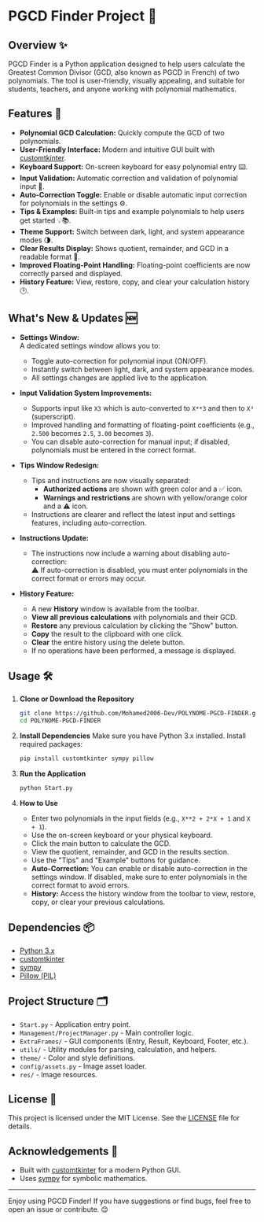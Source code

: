 # PGCD Finder Project 🧮

## Overview ✨

PGCD Finder is a Python application designed to help users calculate the Greatest Common Divisor (GCD, also known as PGCD in French) of two polynomials. The tool is user-friendly, visually appealing, and suitable for students, teachers, and anyone working with polynomial mathematics.

## Features 🚀

- **Polynomial GCD Calculation:** Quickly compute the GCD of two polynomials.
- **User-Friendly Interface:** Modern and intuitive GUI built with [customtkinter](https://github.com/TomSchimansky/CustomTkinter).
- **Keyboard Support:** On-screen keyboard for easy polynomial entry ⌨️.
- **Input Validation:** Automatic correction and validation of polynomial input 🧹.
- **Auto-Correction Toggle:** Enable or disable automatic input correction for polynomials in the settings ⚙️.
- **Tips & Examples:** Built-in tips and example polynomials to help users get started 💡📚.
- **Theme Support:** Switch between dark, light, and system appearance modes 🌗.
- **Clear Results Display:** Shows quotient, remainder, and GCD in a readable format 📝.
- **Improved Floating-Point Handling:** Floating-point coefficients are now correctly parsed and displayed.
- **History Feature:** View, restore, copy, and clear your calculation history 🕑.

## What's New & Updates 🆕

- **Settings Window:**  
  A dedicated settings window allows you to:
  - Toggle auto-correction for polynomial input (ON/OFF).
  - Instantly switch between light, dark, and system appearance modes.
  - All settings changes are applied live to the application.

- **Input Validation System Improvements:**  
  - Supports input like `X3` which is auto-converted to `X**3` and then to `X³` (superscript).
  - Improved handling and formatting of floating-point coefficients (e.g., `2.500` becomes `2.5`, `3.00` becomes `3`).
  - You can disable auto-correction for manual input; if disabled, polynomials must be entered in the correct format.

- **Tips Window Redesign:**  
  - Tips and instructions are now visually separated:
    - **Authorized actions** are shown with green color and a ✅ icon.
    - **Warnings and restrictions** are shown with yellow/orange color and a ⚠️ icon.
  - Instructions are clearer and reflect the latest input and settings features, including auto-correction.

- **Instructions Update:**  
  - The instructions now include a warning about disabling auto-correction:  
    ⚠️ If auto-correction is disabled, you must enter polynomials in the correct format or errors may occur.

- **History Feature:**  
  - A new **History** window is available from the toolbar.
  - **View all previous calculations** with polynomials and their GCD.
  - **Restore** any previous calculation by clicking the "Show" button.
  - **Copy** the result to the clipboard with one click.
  - **Clear** the entire history using the delete button.
  - If no operations have been performed, a message is displayed.

## Usage 🛠️

1. **Clone or Download the Repository**
   ```bash
   git clone https://github.com/Mohamed2006-Dev/POLYNOME-PGCD-FINDER.git
   cd POLYNOME-PGCD-FINDER
   ```

2. **Install Dependencies**
   Make sure you have Python 3.x installed. Install required packages:
   ```bash
   pip install customtkinter sympy pillow
   ```

3. **Run the Application**
   ```bash
   python Start.py
   ```

4. **How to Use**
   - Enter two polynomials in the input fields (e.g., `X**2 + 2*X + 1` and `X + 1`).
   - Use the on-screen keyboard or your physical keyboard.
   - Click the main button to calculate the GCD.
   - View the quotient, remainder, and GCD in the results section.
   - Use the "Tips" and "Example" buttons for guidance.
   - **Auto-Correction:** You can enable or disable auto-correction in the settings window. If disabled, make sure to enter polynomials in the correct format to avoid errors.
   - **History:** Access the history window from the toolbar to view, restore, copy, or clear your previous calculations.

## Dependencies 📦

- [Python 3.x](https://www.python.org/)
- [customtkinter](https://github.com/TomSchimansky/CustomTkinter)
- [sympy](https://www.sympy.org/)
- [Pillow (PIL)](https://python-pillow.org/)

## Project Structure 🗂️

- `Start.py` - Application entry point.
- `Management/ProjectManager.py` - Main controller logic.
- `ExtraFrames/` - GUI components (Entry, Result, Keyboard, Footer, etc.).
- `utils/` - Utility modules for parsing, calculation, and helpers.
- `theme/` - Color and style definitions.
- `config/assets.py` - Image asset loader.
- `res/` - Image resources.

## License 📄

This project is licensed under the MIT License. See the [LICENSE](LICENSE) file for details.

## Acknowledgements 🙌

- Built with [customtkinter](https://github.com/TomSchimansky/CustomTkinter) for a modern Python GUI.
- Uses [sympy](https://www.sympy.org/) for symbolic mathematics.

---

Enjoy using PGCD Finder! If you have suggestions or find bugs, feel free to open an issue or contribute. 😊
